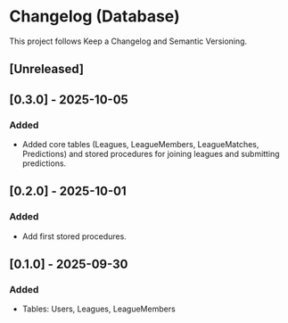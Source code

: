 # Changelog (Database)
This project follows Keep a Changelog and Semantic Versioning.

## [Unreleased]

## [0.3.0] - 2025-10-05
### Added
- Added core tables (Leagues, LeagueMembers, LeagueMatches, Predictions) and stored procedures for joining leagues and submitting predictions.

## [0.2.0] - 2025-10-01
### Added
- Add first stored procedures.

## [0.1.0] - 2025-09-30
### Added
- Tables: Users, Leagues, LeagueMembers